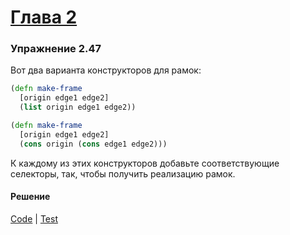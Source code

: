 # [Глава 2](../index.md#Глава-2-Построение-абстракций-с-помощью-данных)

### Упражнение 2.47
Вот два варианта конструкторов для рамок:

```clojure
(defn make-frame
  [origin edge1 edge2]
  (list origin edge1 edge2))

(defn make-frame
  [origin edge1 edge2]
  (cons origin (cons edge1 edge2)))
```

К каждому из этих конструкторов добавьте соответствующие селекторы, так, чтобы получить реализацию рамок.

#### Решение
[Code](../../src/sicp/chapter02/2_47.clj) | [Test](../../test/sicp/chapter02/2_47_test.clj)
